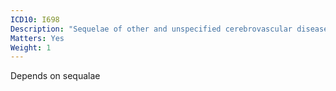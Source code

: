 ```yaml
---
ICD10: I698
Description: "Sequelae of other and unspecified cerebrovascular diseases"
Matters: Yes
Weight: 1
---
```

Depends on sequalae
